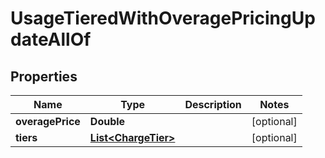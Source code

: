 

# UsageTieredWithOveragePricingUpdateAllOf


## Properties

| Name | Type | Description | Notes |
|------------ | ------------- | ------------- | -------------|
|**overagePrice** | **Double** |  |  [optional] |
|**tiers** | [**List&lt;ChargeTier&gt;**](ChargeTier.md) |  |  [optional] |



